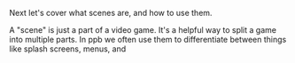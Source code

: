 Next let's cover what scenes are, and how to use them.

A "scene" is just a part of a video game. It's a helpful way to split a
game into multiple parts. In ppb we often use them to differentiate
between things like splash screens, menus, and
